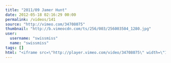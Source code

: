 ```yaml
---
title: "2011/09 Jamer Hunt"
date: 2012-05-18 02:16:29 00:00
permalink: /videos/141
source: "http://vimeo.com/34708075"
thumbnail: "http://b.vimeocdn.com/ts/256/003/256003504_1280.jpg"
user:
  username: "swissmiss"
  name: "swissmiss"
tags: []
html: "<iframe src=\"http://player.vimeo.com/video/34708075\" width=\"1280\" height=\"720\" frameborder=\"0\" webkitallowfullscreen mozallowfullscreen allowfullscreen></iframe>"
---
```


